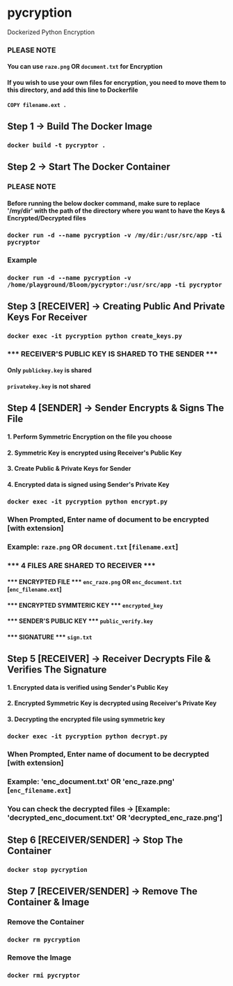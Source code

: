# pycryption

Dockerized Python Encryption

### PLEASE NOTE 
#### You can use `raze.png` OR `document.txt` for Encryption 
#### If you wish to use your own files for encryption, you need to move them to this directory, and add this line to Dockerfile 
#### `COPY filename.ext .`

## Step 1 -> Build The Docker Image

### `docker build -t pycryptor .`

## Step 2 -> Start The Docker Container

### PLEASE NOTE
#### Before running the below docker command, make sure to replace '/my/dir' with the path of the directory where you want to have the Keys & Encrypted/Decrypted files
### `docker run -d --name pycryption -v /my/dir:/usr/src/app -ti pycryptor`
### Example 
### `docker run -d --name pycryption -v /home/playground/Bloom/pycryptor:/usr/src/app -ti pycryptor`


## Step 3 [RECEIVER] -> Creating Public And Private Keys For Receiver

### `docker exec -it pycryption python create_keys.py`

### *** RECEIVER'S PUBLIC KEY IS SHARED TO THE SENDER ***
#### Only `publickey.key` is shared
#### `privatekey.key` is not shared 

## Step 4 [SENDER] -> Sender Encrypts & Signs The File

#### 1. Perform Symmetric Encryption on the file you choose
#### 2. Symmetric Key is encrypted using Receiver's Public Key
#### 3. Create Public & Private Keys for Sender
#### 4. Encrypted data is signed using Sender's Private Key

### `docker exec -it pycryption python encrypt.py`
### When Prompted, Enter name of document to be encrypted [with extension] 
### Example: `raze.png` OR `document.txt`  [`filename.ext`]

### *** 4 FILES ARE SHARED TO RECEIVER ***
#### *** ENCRYPTED FILE ***  `enc_raze.png` OR `enc_document.txt` [`enc_filename.ext`]
#### *** ENCRYPTED SYMMTERIC KEY *** `encrypted_key`
#### *** SENDER'S PUBLIC KEY *** `public_verify.key`
#### *** SIGNATURE *** `sign.txt`

## Step 5 [RECEIVER] -> Receiver Decrypts File & Verifies The Signature

#### 1. Encrypted data is verified using Sender's Public Key
#### 2. Encrypted Symmetric Key is decrypted using Receiver's Private Key
#### 3. Decrypting the encrypted file using symmetric key

### `docker exec -it pycryption python decrypt.py`
### When Prompted, Enter name of document to be decrypted [with extension] 
### Example: 'enc_document.txt' OR 'enc_raze.png' [`enc_filename.ext`]

### You can check the decrypted files -> [Example: 'decrypted_enc_document.txt' OR 'decrypted_enc_raze.png']

## Step 6 [RECEIVER/SENDER] -> Stop The Container 
### `docker stop pycryption`

## Step 7 [RECEIVER/SENDER] -> Remove The Container & Image
### Remove the Container
### `docker rm pycryption`

### Remove the Image
### `docker rmi pycryptor`
